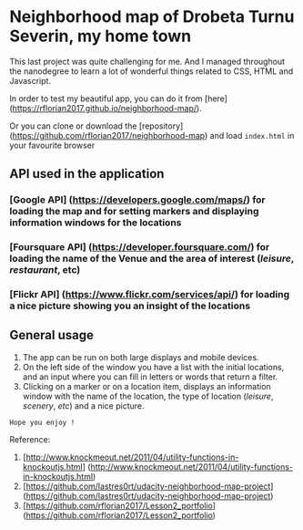 # Neighborhood map of Drobeta Turnu Severin, my home town

This last project was quite challenging for me. And I managed throughout the nanodegree to learn a lot of wonderful things related to CSS, HTML and Javascript.

In order to test my beautiful app, you can do it from [here] (https://rflorian2017.github.io/neighborhood-map/).

Or you can clone or download the [repository] (https://github.com/rflorian2017/neighborhood-map) and load `index.html` in your favourite browser 

## API used in the application
### [Google API] (https://developers.google.com/maps/) for loading the map and for setting markers and displaying information windows for the locations
### [Foursquare API] (https://developer.foursquare.com/) for loading the name of the Venue and the area of interest (*leisure*, *restaurant*, etc)
### [Flickr API] (https://www.flickr.com/services/api/) for loading a nice picture showing you an insight of the locations

## General usage
1. The app can be run on both large displays and mobile devices.
2. On the left side of the window you have a list with the initial locations, and an input where you can fill in letters or words that return a filter.
3. Clicking on a marker or on a location item, displays an information window with the name of the location, the type of location (*leisure*, *scenery*, *etc*) and a nice picture.

`Hope you enjoy !`

Reference: 

1. [http://www.knockmeout.net/2011/04/utility-functions-in-knockoutjs.html] (http://www.knockmeout.net/2011/04/utility-functions-in-knockoutjs.html)
2. [https://github.com/lastres0rt/udacity-neighborhood-map-project] (https://github.com/lastres0rt/udacity-neighborhood-map-project)
3. [https://github.com/rflorian2017/Lesson2_portfolio] (https://github.com/rflorian2017/Lesson2_portfolio)



